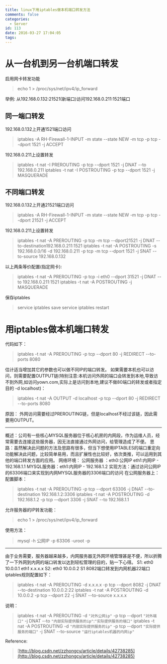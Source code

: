 ```yaml
---
title: linux下用iptables做本机端口转发方法
comments: false
categories:
  - Server
id: 113
date: 2016-03-27 17:04:05
tags:
---
```


# 从一台机到另一台机端口转发

启用网卡转发功能

> echo 1 \> /proc/sys/net/ipv4/ip_forward

举例:
从192.168.0.132:21521(新端口)访问192.168.0.211:1521端口

## 同一端口转发
192.168.0.132上开通1521端口访问

> iptables -A RH-Firewall-1-INPUT -m state --state NEW -m tcp -p tcp --dport 1521 -j ACCEPT

192.168.0.211上设置转发

> iptables -t nat -I PREROUTING -p tcp --dport 1521 -j DNAT --to 192.168.0.211
> iptables -t nat -I POSTROUTING -p tcp --dport 1521 -j MASQUERADE

## 不同端口转发
192.168.0.132上开通21521端口访问

> iptables -A RH-Firewall-1-INPUT -m state --state NEW -m tcp -p tcp --dport 21521 -j ACCEPT

192.168.0.211上设置转发

> iptables -t nat -A PREROUTING -p tcp -m tcp --dport21521 -j DNAT --to-destination192.168.0.211:1521
> iptables -t nat -A POSTROUTING -s 192.168.0.0/16 -d 192.168.0.211 -p tcp -m tcp --dport 1521 -j SNAT --to-source 192.168.0.132

以上两条等价配置(指定网卡):

> iptables -t nat -A PREROUTING -p tcp -i eth0 --dport 31521 -j DNAT --to 192.168.0.211:1521
> iptables -t nat -A POSTROUTING -j MASQUERADE

保存iptables

> service iptables save
> service iptables restart

# 用iptables做本机端口转发
代码如下：

>iptables -t nat -A PREROUTING -p tcp --dport 80 -j REDIRECT --to-ports 8080

估计适当增加其它的参数也可以做不同IP的端口转发。
如果需要本机也可以访问，则需要配置OUTPUT链(特别注意:本机访问外网的端口会转发到本地,导致访不到外网,如访问yown.com,实际上是访问到本地,建议不做80端口的转发或者指定目的 -d localhost)：

> iptables -t nat -A OUTPUT -d localhost -p tcp --dport 80 -j REDIRECT --to-ports 8080

原因：
外网访问需要经过PREROUTING链，但是localhost不经过该链，因此需要用OUTPUT。
* * *
概述：公司有一些核心MYSQL服务器位于核心机房的内网段，作为运维人员，经常需要去连接这些服务器，因无法直接通过外网访问，给管理造成了不便。
思路：虽然解决此问题的方法及思路有很多，但当下想使用IPTABLES的端口重定向功能解决此问题，比较简单易用，而且扩展性也比较好，依次类推，可以运用到其他的端口转发方面的应用。
网络环境：
公网服务器 ：eth0:公网IP eth1:内网IP - 192.168.1.1
MYSQL服务器：eth1:内网IP - 192.168.1.2
实现方法：通过访问公网IP的63306端口来实现到内网MYSQL服务器的3306端口的访问
在公网服务器上：
配置脚本：

> iptables -t nat -A PREROUTING -p tcp --dport 63306 -j DNAT --to-destination 192.168.1.2:3306
> iptables -t nat -A POSTROUTING -d 192.168.1.2 -p tcp --dport 3306 -j SNAT --to 192.168.1.1

允许服务器的IP转发功能：

> echo 1 &gt; /proc/sys/net/ipv4/ip_forward

使用方法：

> mysql -h 公网IP -p 63306 -uroot -p

* * *
由于业务需要，服务器越来越多，内网服务器无外网环境管理甚是不便，所以折腾了一下外网到内网的端口转发以达到轻松管理的目的，贴一下心得。
S1:
eth0 10.0.0.1
eth1 x.x.x.x
S2:
eth0 10.0.0.2
S1 8082端口转发到内网机器22端口
iptables规则配置如下：

> iptables -t nat -A PREROUTING -d x.x.x.x -p tcp --dport 8082 -j DNAT --to-destination 10.0.0.2:22
> iptables -t nat -A POSTROUTING -d 10.0.0.2 -p tcp --dport 22 -j SNAT --to-source x.x.x.x

说明：

> iptables -t nat -A PREROUTING -d `"对外公网ip"` -p tcp --dport `"对外端口"` -j DNAT --to `"内部实际提供服务的ip"`:`"实际提供服务的端口"`
> iptables -t nat -A POSTROUTING -d `"内部实际提供服务的ip"` -p tcp --dport `"实际提供服务的端口"` -j SNAT --to-source `"运行iptables机器的内网ip"`

Reference: 
> [http://blog.csdn.net/zzhongcy/article/details/42738285](http://blog.csdn.net/zzhongcy/article/details/42738285)